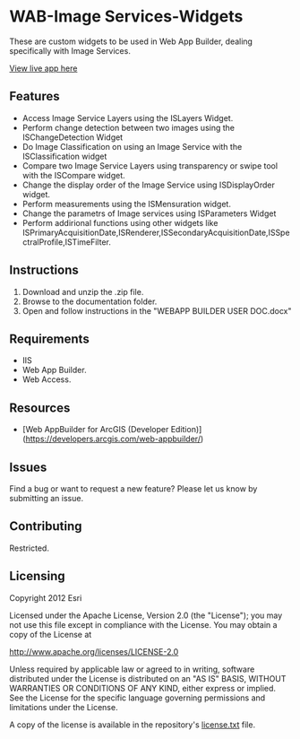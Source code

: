 # WAB-Image Services-Widgets

These are custom widgets to be used in Web App Builder, dealing specifically with Image Services. 

[View live app here]( )


## Features
* Access Image Service Layers using the ISLayers Widget.
* Perform change detection between two images using the ISChangeDetection Widget
* Do Image Classification on using an Image Service with the ISClassification widget
* Compare two Image Service Layers using transparency or swipe tool with the ISCompare widget.
* Change the display order of the Image Service using ISDisplayOrder widget.
* Perform measurements using the ISMensuration widget.
* Change the parametrs of Image services using ISParameters Widget
* Perform addirional functions using other widgets like ISPrimaryAcquisitionDate,ISRenderer,ISSecondaryAcquisitionDate,ISSpectralProfile,ISTimeFilter.

## Instructions

1. Download and unzip the .zip file.
2. Browse to the documentation folder.
3. Open and follow instructions in the "WEBAPP BUILDER USER DOC.docx" 

## Requirements

* IIS 
* Web App Builder.
* Web Access.

## Resources

* [Web AppBuilder for ArcGIS (Developer Edition)] (https://developers.arcgis.com/web-appbuilder/)

## Issues

Find a bug or want to request a new feature?  Please let us know by submitting an issue.

## Contributing

Restricted.  

## Licensing
Copyright 2012 Esri

Licensed under the Apache License, Version 2.0 (the "License");
you may not use this file except in compliance with the License.
You may obtain a copy of the License at

   http://www.apache.org/licenses/LICENSE-2.0

Unless required by applicable law or agreed to in writing, software
distributed under the License is distributed on an "AS IS" BASIS,
WITHOUT WARRANTIES OR CONDITIONS OF ANY KIND, either express or implied.
See the License for the specific language governing permissions and
limitations under the License.

A copy of the license is available in the repository's [license.txt]( https://github.com/ArcGIS/WAB-Image-Services-Widgets/blob/master/license.txt) file.
